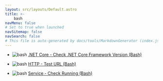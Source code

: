 ```yaml
---
layout: src/layouts/Default.astro
title: >-
    bash
navMenu: false
# Set to true when launched
navSitemap: false
navSearch: false
# This file is auto-generated by docs/tools/MarkdownGenerator (index.js)
---
```


<ul>

<li>

![bash](https://i.octopus.com/library/step-templates/bash.png) [.NET Core - Check .NET Core Framework Version (Bash)](/integrations/bash/dotnet-core-check-dotnet-core-framework-version-bash)

</li>
        
<li>

![bash](https://i.octopus.com/library/step-templates/bash.png) [HTTP - Test URL (Bash)](/integrations/bash/http-test-url-bash)

</li>
        
<li>

![bash](https://i.octopus.com/library/step-templates/bash.png) [Service - Check Running (Bash)](/integrations/bash/service-check-running-bash)

</li>
        
</ul>
